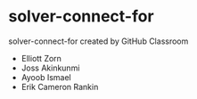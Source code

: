 # solver-connect-for
solver-connect-for created by GitHub Classroom
 * Elliott Zorn
 * Joss Akinkunmi
 * Ayoob Ismael
 * Erik Cameron Rankin